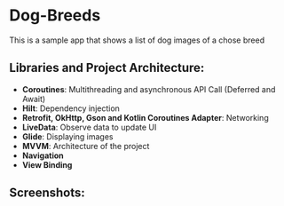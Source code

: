 # Dog-Breeds
This is a sample app that shows a list of dog images of a chose breed

## Libraries and Project Architecture:
- **Coroutines**: Multithreading and asynchronous API Call (Deferred and Await)
- **Hilt**: Dependency injection
- **Retrofit, OkHttp, Gson and Kotlin Coroutines Adapter**: Networking
- **LiveData**: Observe data to update UI
- **Glide**: Displaying images
- **MVVM**: Architecture of the project
- **Navigation**
- **View Binding**

## Screenshots:


